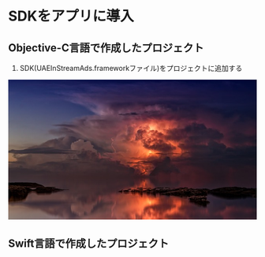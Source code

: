
# SDKをアプリに導入

## Objective-C言語で作成したプロジェクト

1. SDK(UAEInStreamAds.frameworkファイル)をプロジェクトに追加する

![image1](https://github.com/inexcii/PracticeReadme/blob/master/ReadmePics/thunderstorm-3440450_640.jpg)



## Swift言語で作成したプロジェクト


